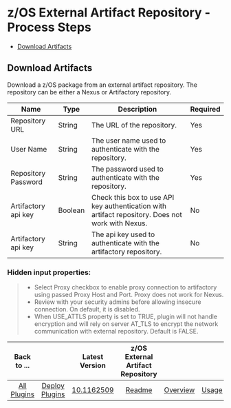 # z/OS External Artifact Repository - Process Steps


* [Download Artifacts](#download-artifacts)


## Download Artifacts

Download a z/OS package from an external artifact repository. The repository can be either a Nexus or Artifactory repository.


| Name                | Type    | Description                                                                                      | Required |
|---------------------|---------|--------------------------------------------------------------------------------------------------|----------|
| Repository URL      | String  | The URL of the repository.                                                                       | Yes      |
| User Name           | String  | The user name used to authenticate with the repository.                                          | Yes      |
| Repository Password | String  | The password used to authenticate with the repository.                                           | Yes      |
| Artifactory api key | Boolean | Check this box to use API key authentication with artifact repository. Does not work with Nexus. | No       |
| Artifactory api key | String  | The api key used to authenticate with the artifactory repository.                                | No       |

### Hidden input properties:

> * Select Proxy checkbox to enable proxy connection to artifactory using passed Proxy Host and Port. Proxy does not work for Nexus.
> * Review with your security admins before allowing insecure connection. On default, it is disabled.
> * When USE_ATTLS property is set to TRUE, plugin will not handle encryption and will rely on server AT_TLS to encrypt the network communication with external repository. Default is FALSE.

|          Back to ...          |                                |                                                                   Latest Version                                                                   | z/OS External Artifact Repository ||||
|:-----------------------------:|:------------------------------:|:--------------------------------------------------------------------------------------------------------------------------------------------------:|:---------------------------------:| :---: | :---: | :---: |
| [All Plugins](../../index.md) | [Deploy Plugins](../README.md) | [10.1162509](https://raw.githubusercontent.com/UrbanCode/IBM-UCD-PLUGINS/main/files/zOS-external-artifact-download/ucd-ExtArtRepo-10.1162509.zip)  |        [Readme](README.md)        |[Overview](overview.md)|[Usage](usage.md)|[Downloads](downloads.md)|
